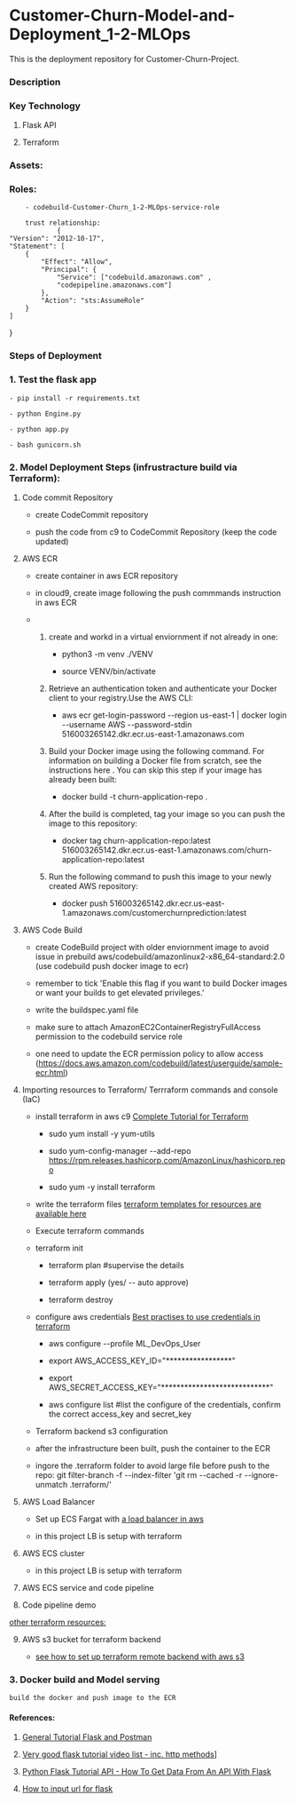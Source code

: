 # Customer-Churn-Model-and-Deployment_1-2-MLOps
This is the deployment repository for Customer-Churn-Project.

### Description

### Key Technology

1. Flask API

2. Terraform
	
### Assets:

### Roles: 
        - codebuild-Customer-Churn_1-2-MLOps-service-role
        
        trust relationship:
                {
	"Version": "2012-10-17",
	"Statement": [
		{
			"Effect": "Allow",
			"Principal": {
				"Service": ["codebuild.amazonaws.com" ,
				"codepipeline.amazonaws.com"]
			},
			"Action": "sts:AssumeRole"
		}
	]
}



### Steps of Deployment


### 1. Test the flask app 

    - pip install -r requirements.txt
    
    - python Engine.py
    
    - python app.py
    
    - bash gunicorn.sh
    
    

### 2. Model Deployment Steps (infrustracture build via Terraform):

1. Code commit Repository

    - create CodeCommit repository
    
    - push the code from c9 to CodeCommit Repository (keep the code updated)

2. AWS ECR
    - create container in aws ECR repository
    
    - in cloud9, create image following the push commmands instruction in aws ECR
    
    -   1. create and workd in a virtual enviornment if not already in one: 
   
            - python3 -m venv ./VENV         
            
            - source VENV/bin/activate
  
        2. Retrieve an authentication token and authenticate your Docker client to your registry.Use the AWS CLI:
        
            - aws ecr get-login-password --region us-east-1 | docker login --username AWS --password-stdin 516003265142.dkr.ecr.us-east-1.amazonaws.com
        
        2. Build your Docker image using the following command. For information on building a Docker file from scratch, see the instructions here . You can skip this step if your image has already been built:
            
            - docker build -t churn-application-repo .
        
        3. After the build is completed, tag your image so you can push the image to this repository:
        
            - docker tag churn-application-repo:latest 516003265142.dkr.ecr.us-east-1.amazonaws.com/churn-application-repo:latest
        
        4. Run the following command to push this image to your newly created AWS repository:
        
            - docker push 516003265142.dkr.ecr.us-east-1.amazonaws.com/customerchurnprediction:latest
        

3. AWS Code Build

    - create CodeBuild project with older enviornment image to avoid issue in prebuild aws/codebuild/amazonlinux2-x86_64-standard:2.0 (use codebuild push docker image to ecr)
    
    - remember to tick 'Enable this flag if you want to build Docker images or want your builds to get elevated privileges.'
    
    - write the buildspec.yaml file 
    
    - make sure to attach AmazonEC2ContainerRegistryFullAccess permission to the codebuild service role
    
    - one need to update the ECR permission policy to allow access (https://docs.aws.amazon.com/codebuild/latest/userguide/sample-ecr.html)


4. Importing resources to Terraform/ Terrraform commands and console (IaC)
        
    - install terraform in aws c9 [Complete Tutorial for Terraform](https://www.youtube.com/watch?v=SLB_c_ayRMo&t=5774s)
    
        - sudo yum install -y yum-utils
        
        - sudo yum-config-manager --add-repo https://rpm.releases.hashicorp.com/AmazonLinux/hashicorp.repo
        
        - sudo yum -y install terraform
        
        
    - write the terraform files [terraform templates for resources are available here](https://www.terraform.io/language/resources/syntax)
        
    - Execute terraform commands
    
	- terraform init
        
        - terraform plan  #supervise the details
        
        - terraform apply (yes/ -- auto approve)
        
        - terraform destroy
        
    - configure aws credentials [Best practises to use credentials in terraform](https://www.youtube.com/watch?v=36Ug1Sq3TWs&t=971s)
    
        - aws configure --profile ML_DevOps_User     
        
        - export AWS_ACCESS_KEY_ID="*****************"
        - export AWS_SECRET_ACCESS_KEY="****************************"
        
        - aws configure list #list the configure of the credentials, confirm the correct access_key and secret_key
    
    - Terraform backend s3 configuration 
    
    - after the infrastructure been built, push the container to the ECR
    
    - ingore the .terraform folder to avoid large file before push to the repo: git filter-branch -f --index-filter 'git rm --cached -r --ignore-unmatch .terraform/'
       

5. AWS Load Balancer

    - Set up ECS Fargat with [a load balancer in aws](https://www.youtube.com/watch?v=o7s-eigrMAI)
    
    - in this project LB is setup with terraform 

6. AWS ECS cluster

    - in this project LB is setup with terraform

7. AWS ECS service and code pipeline


8. Code pipeline demo


[other terraform resources:](https://www.youtube.com/watch?v=7xngnjfIlK4) 




9. AWS s3 bucket for terraform backend 

    - [see how to set up terraform remote backend with aws s3](https://www.youtube.com/watch?v=FTgvgKT09qM)



### 3. Docker build and Model serving 
	build the docker and push image to the ECR 




#### References: 

1. [General Tutorial Flask and Postman](https://www.youtube.com/watch?v=HxLm-kZlXgU)

2. [Very good flask tutorial video list - inc. http methods](https://www.youtube.com/watch?v=9MHYHgh4jYc)]

3. [Python Flask Tutorial API - How To Get Data From An API With Flask](https://www.youtube.com/watch?v=F_SBxcV335k)

4. [How to input url for flask](https://www.askpython.com/python-modules/flask/flask-forms)




